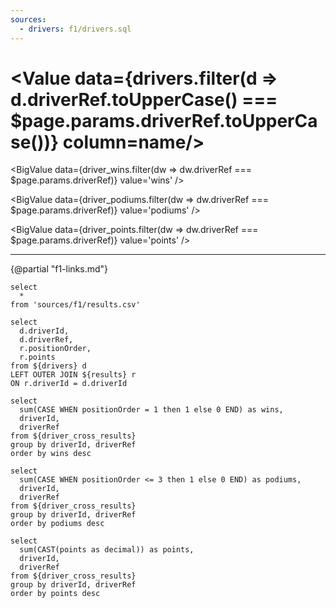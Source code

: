 ```yaml
---
sources:
  - drivers: f1/drivers.sql
---
```



# <Value data={drivers.filter(d => d.driverRef.toUpperCase() === $page.params.driverRef.toUpperCase())} column=name/>

<DataTable data="{drivers.filter(d => d.driverRef.toUpperCase() === $page.params.driverRef.toUpperCase())}">
    <Column id="dob" title="Date Of Birth" />
    <Column id="nationality" title="Nationality" />
    <Column id="url" title="Wikipedia" contentType="link" openInNewTab="true" />
</DataTable>

<BigValue
  data={driver_wins.filter(dw => dw.driverRef === $page.params.driverRef)}
  value='wins'
/>

<BigValue
  data={driver_podiums.filter(dw => dw.driverRef === $page.params.driverRef)}
  value='podiums'
/>

<BigValue
  data={driver_points.filter(dw => dw.driverRef === $page.params.driverRef)}
  value='points'
/>

---

{@partial "f1-links.md"}

```results
select 
  *
from 'sources/f1/results.csv' 
```

```driver_cross_results
select 
  d.driverId,
  d.driverRef,
  r.positionOrder,
  r.points
from ${drivers} d
LEFT OUTER JOIN ${results} r
ON r.driverId = d.driverId
```

```driver_wins
select 
  sum(CASE WHEN positionOrder = 1 then 1 else 0 END) as wins,
  driverId,
  driverRef
from ${driver_cross_results} 
group by driverId, driverRef
order by wins desc
```

```driver_podiums
select 
  sum(CASE WHEN positionOrder <= 3 then 1 else 0 END) as podiums,
  driverId,
  driverRef
from ${driver_cross_results} 
group by driverId, driverRef
order by podiums desc
```

```driver_points
select 
  sum(CAST(points as decimal)) as points,
  driverId,
  driverRef
from ${driver_cross_results} 
group by driverId, driverRef
order by points desc
```
